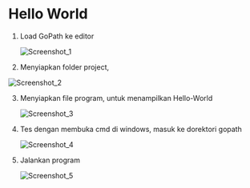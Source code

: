 # Hello World

1. Load GoPath ke editor

   ![Screenshot_1](https://user-images.githubusercontent.com/43244821/58267045-08aed300-7dad-11e9-8f7c-dfa043c1d6b8.jpg)
   
2. Menyiapkan folder project, 

  ![Screenshot_2](https://user-images.githubusercontent.com/43244821/58267076-182e1c00-7dad-11e9-828f-832bce3a1e9b.jpg)
  
3. Menyiapkan file program, untuk menampilkan Hello-World

   ![Screenshot_3](https://user-images.githubusercontent.com/43244821/58267100-21b78400-7dad-11e9-8ad6-9b8a1d957d58.jpg)
   
4. Tes dengan membuka cmd di windows, masuk ke dorektori gopath

   ![Screenshot_4](https://user-images.githubusercontent.com/43244821/58267117-2b40ec00-7dad-11e9-9b05-b831c8002cd4.jpg)
   
5. Jalankan program
    
    ![Screenshot_5](https://user-images.githubusercontent.com/43244821/58267141-3562ea80-7dad-11e9-8c81-a339c192a8b6.jpg)


